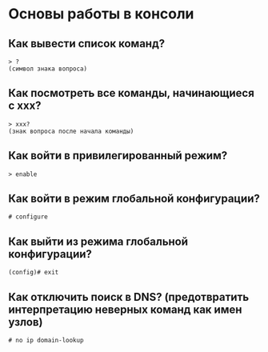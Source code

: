 Основы работы в консоли
=======================

Как вывести список команд?
--------------------------
```
> ?
(символ знака вопроса)
```

Как посмотреть все команды, начинающиеся с xxx?
-----------------------------------------------
```
> xxx?
(знак вопроса после начала команды)
```

Как войти в привилегированный режим?
------------------------------------
```
> enable
```

Как войти в режим глобальной конфигурации?
--------------------------------------------
```
# configure
```

Как выйти из режима глобальной конфигурации?
--------------------------------------------
```
(config)# exit
```

Как отключить поиск в DNS? (предотвратить интерпретацию неверных команд как имен узлов)
--------------------------
```
# no ip domain-lookup
```
